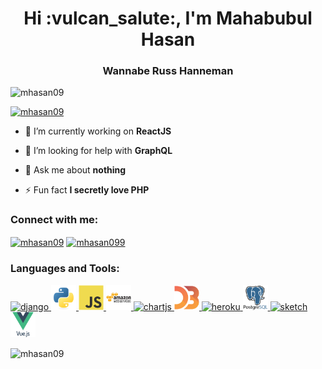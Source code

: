 <h1 align="center">Hi :vulcan_salute:, I'm Mahabubul Hasan</h1>
<h3 align="center">Wannabe Russ Hanneman</h3>

<p align="left"> <img src="https://komarev.com/ghpvc/?username=mhasan09&label=Profile%20views&color=0e75b6&style=flat" alt="mhasan09" /> </p>

<p align="left"> <a href="https://twitter.com/mhasan09" target="blank"><img src="https://img.shields.io/twitter/follow/mhasan09?logo=twitter&style=for-the-badge" alt="mhasan09" /></a> </p>

- 🌱 I’m currently working on **ReactJS**

- 🤝 I’m looking for help with **GraphQL**

- 💬 Ask me about **nothing**

- ⚡ Fun fact **I secretly love PHP**

<h3 align="left">Connect with me:</h3>
<p align="left">
<a href="https://twitter.com/mhasan09" target="blank"><img align="center" src="https://raw.githubusercontent.com/rahuldkjain/github-profile-readme-generator/master/src/images/icons/Social/twitter.svg" alt="mhasan09" height="30" width="40" /></a>
<a href="https://linkedin.com/in/mhasan099" target="blank"><img align="center" src="https://raw.githubusercontent.com/rahuldkjain/github-profile-readme-generator/master/src/images/icons/Social/linked-in-alt.svg" alt="mhasan099" height="30" width="40" /></a>
</p>

<h3 align="left">Languages and Tools:</h3>

<p align="left"> 
<a href="https://www.djangoproject.com/" target="_blank"> <img src="https://cdn.worldvectorlogo.com/logos/django.svg" alt="django" width="40" height="40"/> </a>
  <a href="https://www.python.org" target="_blank"> <img src="https://raw.githubusercontent.com/devicons/devicon/master/icons/python/python-original.svg" alt="python" width="40" height="40"/> </a><a href="https://developer.mozilla.org/en-US/docs/Web/JavaScript" target="_blank"> <img src="https://raw.githubusercontent.com/devicons/devicon/master/icons/javascript/javascript-original.svg" alt="javascript" width="40" height="40"/> </a> <a href="https://aws.amazon.com" target="_blank"> <img src="https://raw.githubusercontent.com/devicons/devicon/master/icons/amazonwebservices/amazonwebservices-original-wordmark.svg" alt="aws" width="40" height="40"/> </a> <a href="https://www.chartjs.org" target="_blank"> <img src="https://www.chartjs.org/media/logo-title.svg" alt="chartjs" width="40" height="40"/> </a> <a href="https://d3js.org/" target="_blank"> <img src="https://raw.githubusercontent.com/devicons/devicon/master/icons/d3js/d3js-original.svg" alt="d3js" width="40" height="40"/> </a><a href="https://heroku.com" target="_blank"> <img src="https://www.vectorlogo.zone/logos/heroku/heroku-icon.svg" alt="heroku" width="40" height="40"/> </a> <a href="https://www.postgresql.org" target="_blank"> <img src="https://raw.githubusercontent.com/devicons/devicon/master/icons/postgresql/postgresql-original-wordmark.svg" alt="postgresql" width="40" height="40"/> </a>  <a href="https://www.sketch.com/" target="_blank"> <img src="https://www.vectorlogo.zone/logos/sketchapp/sketchapp-icon.svg" alt="sketch" width="40" height="40"/> </a> <a href="https://vuejs.org/" target="_blank"> <img src="https://raw.githubusercontent.com/devicons/devicon/master/icons/vuejs/vuejs-original-wordmark.svg" alt="vuejs" width="40" height="40"/> </a> </p>

<p><img align="center" src="https://github-readme-streak-stats.herokuapp.com/?user=mhasan09&" alt="mhasan09" /></p>
